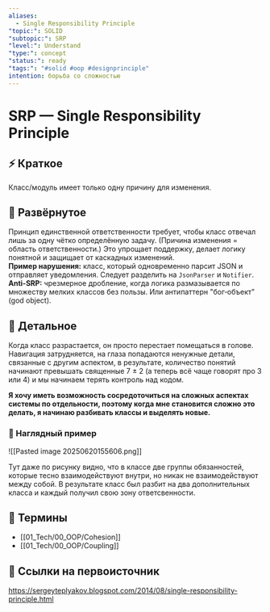 ```yaml
---
aliases:
  - Single Responsibility Principle
"topic:": SOLID
"subtopic:": SRP
"level:": Understand
"type:": concept
"status:": ready
"tags:": "#solid #oop #designprinciple"
intention: борьба со сложностью
---
```

# SRP — Single Responsibility Principle

## ⚡ Краткое
Класс/модуль имеет только одну причину для изменения.

## 📖 Развёрнутое
Принцип единственной ответственности требует, чтобы класс отвечал лишь за одну чётко определённую задачу. (Причина изменения = область ответственности.) Это упрощает поддержку, делает логику понятной и защищает от каскадных изменений.  
**Пример нарушения:** класс, который одновременно парсит JSON и отправляет уведомления. Следует разделить на `JsonParser` и `Notifier`.  
**Anti-SRP:** чрезмерное дробление, когда логика размазывается по множеству мелких классов без пользы. Или антипаттерн "бог‑объект" (god object).

## 🧩 Детальное
Когда класс разрастается, он просто перестает помещаться в голове. Навигация затрудняется, на глаза попадаются ненужные детали, связанные с другим аспектом, в результате, количество понятий начинают превышать священные 7 ± 2 (а теперь всё чаще говорят про 3 или 4) и мы начинаем терять контроль над кодом.

**Я хочу иметь возможность сосредоточиться на сложных аспектах системы по отдельности, поэтому когда мне становится сложно это делать, я начинаю разбивать классы и выделять новые.**

### 🧪 Наглядный пример

![[Pasted image 20250620155606.png]]

Тут даже по рисунку видно, что в классе две группы обязанностей, которые тесно взаимодействуют внутри, но никак не взаимодействуют между собой. В результате класс был разбит на два дополнительных класса и каждый получил свою зону ответсвенности.

## 📝 Термины
- [[01_Tech/00_OOP/Cohesion]]
- [[01_Tech/00_OOP/Coupling]]

## 🔗 Ссылки на первоисточник
https://sergeyteplyakov.blogspot.com/2014/08/single-responsibility-principle.html